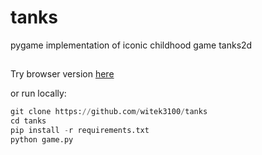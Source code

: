 # tanks
pygame implementation of iconic childhood game tanks2d

##
Try browser version [here](https://witek13.itch.io/tanks2d)

or run locally:
```Python I'm A tab
git clone https://github.com/witek3100/tanks
cd tanks
pip install -r requirements.txt
python game.py

```
